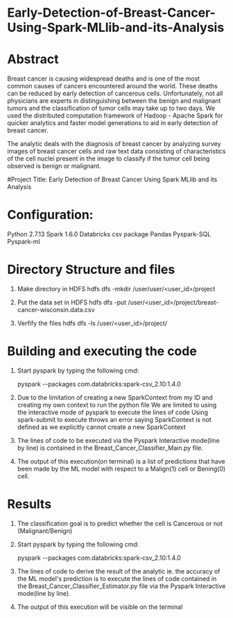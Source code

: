 # Early-Detection-of-Breast-Cancer-Using-Spark-MLlib-and-its-Analysis

# Abstract

Breast cancer is causing widespread deaths and is one of the most common causes of cancers
encountered around the world. These deaths can be reduced by early detection of cancerous
cells. Unfortunately, not all physicians are experts in distinguishing between the benign and
malignant tumors and the classification of tumor cells may take up to two days.
We used the distributed computation framework of Hadoop - Apache Spark for quicker
analytics and faster model generations to aid in early detection of breast cancer. 

The analytic deals with the diagnosis of breast cancer by analyzing survey images of breast cancer cells and
raw text data consisting of characteristics of the cell nuclei present in the image to classify if the tumor cell being observed is benign or malignant.

#Project Title:
Early Detection of Breast Cancer Using Spark MLlib and its Analysis

# Configuration: 
Python 2.7.13
Spark 1.6.0
Databricks csv package
Pandas
Pyspark-SQL
Pyspark-ml

# Directory Structure and files

1. Make directory in HDFS
   hdfs dfs -mkdir /user/user/<user_id>/project

2. Put the data set in HDFS
   hdfs dfs -put /user/<user_id>/project/breast-cancer-wisconsin.data.csv

3. Verfify the files
   hdfs dfs -ls /user/<user_id>/project/

# Building and executing the code

1. Start pyspark by typing the following cmd:

   pyspark --packages com.databricks:spark-csv_2.10:1.4.0 

2. Due to the limitation of creating a new SparkContext from my ID and creating my own context to run the python file
   We are limited to using the interactive mode of pyspark to execute the lines of code
   Using spark-submit to execute throws an error saying SparkContext is not defined as we explicitly cannot create a new SparkContext
   
3. The lines of code to be executed via the Pyspark Interactive mode(line by line) is contained in the Breast_Cancer_Classifier_Main.py file.

4. The output of this execution(on terminal) is a list of predictions that have been made by the ML model with respect to a Malign(1) cell or Bening(0) cell.

# Results

1. The classification goal is to predict whether the cell is Cancerous or not (Malignant/Benign)

2. Start pyspark by typing the following cmd:

   pyspark --packages com.databricks:spark-csv_2.10:1.4.0 

3. The lines of code to derive the result of the analytic ie. the accuracy of the ML model's prediction is to execute the lines of code
   contained in the Breast_Cancer_Classifier_Estimator.py file via the Pyspark Interactive mode(line by line).
   
4. The output of this execution will be visible on the terminal


